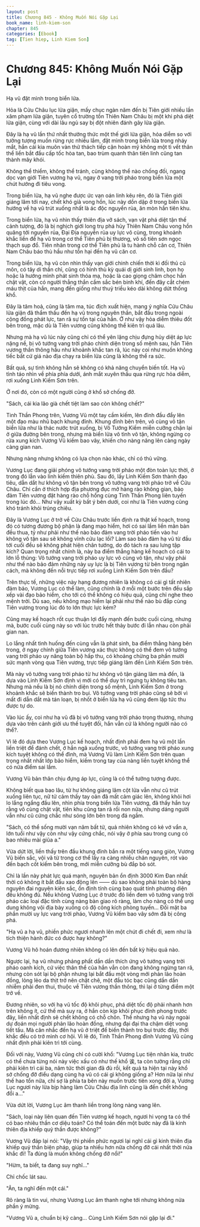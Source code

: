 ```yaml
---
layout: post
title: Chương 845 - Không Muốn Nói Gặp Lại
book_name: linh-kiem-son
chapter: 845
categories: [Ebook]
tag: [Tien hiep, Linh Kiem Son]
---
```


# Chương 845: Không Muốn Nói Gặp Lại

Hạ vũ đặt mình trong biển lửa.

Hỏa là Cửu Châu lục lửa giận, mấy chục ngàn năm đến bị Tiên giới nhiều lần xâm phạm lửa giận, tuyên cổ trường tồn Thiên Nam Châu bị một khi phá diệt lửa giận, cùng với dài lâu ngủ say bị đột nhiên đánh gãy lửa giận.

Đây là hạ vũ lần thứ nhất thưởng thức một thế giới lửa giận, hỏa diễm so với tưởng tượng muốn rừng rực nhiều lắm, đặt mình trong biển lửa trong nháy mắt, hắn cái kia muôn vàn thử thách tiếp cận hoàn mỹ không một tì vết thân thể liền bắt đầu cấp tốc hòa tan, bao trùm quanh thân tiên linh cũng tan thành mây khói.

Không thể thiểm, không thể tránh, cũng không thể nào chống đối, ngang dọc vạn giới Tiên vương hạ vũ, ngay ở vang trời pháo trong biển lửa một chút hướng đi tiêu vong.

Trong biển lửa, hạ vũ nghe được ức vạn oán linh kêu rên, đó là Tiên giới giáng lâm tới nay, chết khó giả vong hồn, lúc này dồn dập ở trong biển lửa hướng về hạ vũ trút xuống nhất là ác độc nguyền rủa, ăn mòn hắn tiên khu.

Trong biển lửa, hạ vũ nhìn thấy thiên địa vỡ sách, vạn vật phá diệt tận thế cảnh tượng, đó là bị nghịch giới long trụ phá hủy Thiên Nam Châu vong hồn quăng tới nguyền rủa, Đại Địa nguyền rủa uy lực vô cùng, trong khoảnh khắc liền để hạ vũ trong cơ thể Tiên phủ bị thương, vô số tiên sơn ngọc thạch sụp đổ. Tiên nhân trong cơ thể Tiên phủ là tu hành chỗ căn cơ, Thiên Nam Châu báo thù hầu như tổn hại đến hạ vũ căn cơ.

Trong biển lửa, hạ vũ còn nhìn thấy vạn giới chinh chiến thời kì đối thủ cũ môn, có tây di thần chỉ, cũng có hình thù kỳ quái dị giới sinh linh, bọn họ hoặc là hướng mình phát sinh thóa mạ, hoặc là cao giọng châm chọc hắn chật vật, còn có người thẳng thắn cầm sắc bén binh khí, đến đây cắt chém máu thịt của hắn, mang đến giống như thuỷ triều kéo dài không dứt thống khổ.

Đây là tâm hoả, cũng là tâm ma, túc địch xuất hiện, mang ý nghĩa Cửu Châu lửa giận đã thẩm thấu đến hạ vũ trong nguyên thần, bắt đầu trong ngoài cộng đồng phát lực, tan rã sự tồn tại của hắn. Ở như vậy hỏa diễm thiêu đốt bên trong, mặc dù là Tiên vương cũng không thể kiên trì quá lâu.

Nhưng mà hạ vũ lúc này cũng chỉ có thể yên lặng chịu đựng hủy diệt áp lực nặng nề, bị vô tướng vang trời pháo chính diện trong số mệnh sau, hắn Tiên vương thần thông hầu như khoảnh khắc tan rã, lúc này coi như muốn không tiếc bất cứ giá nào địa chạy ra biển lửa cũng là không thể ra sức.

Bất quá, sự tình không hẳn sẽ không có khả năng chuyển biến tốt. Hạ vũ tỉnh táo nhìn về phía phía dưới, ánh mắt xuyên thấu qua rừng rực hỏa diễm, rơi xuống Linh Kiếm Sơn trên.

Ở nơi đó, còn có một người cũng ở khổ sở chống đỡ.

"Sách, cái kia lão già chết tiệt làm sao còn không chết?"

Tinh Thần Phong trên, Vương Vũ một tay cầm kiếm, lên đỉnh đầu đẩy lên một đạo màu nhũ bạch khung đỉnh. Khung đỉnh bên trên, vô cùng vô tận biển lửa như là thác nước trút xuống, bị Vô Tướng Kiếm miễn cưỡng chặn lại ở giữa đường bên trong, nhưng mà biển lửa vô tình vô tận, không ngừng cọ rửa xung kích Vương Vũ kiếm bao vây, khiến cho nàng nâng lên càng ngày càng gian nan.

Nhưng nàng nhưng không có lựa chọn nào khác, chỉ có thủ vững.

Vương Lục đang giải phóng vô tướng vang trời pháo một đòn toàn lực thời, ở trong đó lẫn vào linh kiếm thiên phù. Sau đó, lấy Linh Kiếm Sơn thành đạo tiêu, dẫn dắt hư không vô tận bên trong vô tướng vang trời pháo trở về Cửu Châu. Chỉ cần ở thích hợp địa phương đục mở hàng rào không gian, bảo đảm Tiên vương đặt hàng rào chỗ hổng cùng Tinh Thần Phong liên tuyến trong lúc đó... Như vậy xuất kỳ bất ý bên dưới, coi như là Tiên vương cũng khó tránh khỏi trúng chiêu.

Đây là Vương Lục ở trở về Cửu Châu trước liền định ra thật kế hoạch, trong đó có tương đương bộ phận là đang mạo hiểm, hơi có sai lầm liền mãn bàn đều thua, tỷ như phải như thế nào bảo đảm vang trời pháo tiến vào hư không vô tận sau sẽ không vĩnh cửu lạc lối? Làm sao bảo đảm hạ vũ từ đầu tới cuối đều sẽ không phát hiện chân tướng, do đó tách ra sau lưng tập kích? Quan trọng nhất chính là, này ba điểm thẳng hàng kế hoạch có cái to lớn lỗ thủng: Vô tướng vang trời pháo uy lực vô cùng vô tận, như vậy phải như thế nào bảo đảm những này uy lực là bị Tiên vương từ bên trong ngăn cách, mà không đến nỗi trực tiếp rơi xuống Linh Kiếm Sơn trên đầu?

Trên thực tế, những việc này hạng đương nhiên là không có cái gì tất nhiên đảm bảo, Vương Lục có thể làm, cũng chính là ở mỗi một bước trên đều sắp xếp vài đạo bảo hiểm, cho tới có thể không có hiệu quả, cũng chỉ nghe theo mệnh trời. Dù sao, nếu không mạo hiểm lại phải như thế nào bù đắp cùng Tiên vương trong lúc đó to lớn thực lực kém?

Cũng may kế hoạch rốt cục thuận lợi đẩy mạnh đến bước cuối cùng, nhưng mà, bước cuối cùng này so với lúc trước hết thảy bước đi lẫn nhau còn phải gian nan.

Lo lắng nhất tình huống đến cùng vẫn là phát sinh, ba điểm thẳng hàng bên trong, ở ngay chính giữa Tiên vương xác thực không có thể đem vô tướng vang trời pháo uy năng toàn bộ hấp thu, có khoảng chừng ba phần mười sức mạnh vòng qua Tiên vương, trực tiếp giáng lâm đến Linh Kiếm Sơn trên.

Mà này vô tướng vang trời pháo từ hư không vô tận giáng lâm mà đến, là dựa vào Linh Kiếm Sơn định vị mới có thể duy trì ngưng tụ không tiêu tan. Nhưng mà nếu là bị nó chính diện trong số mệnh, Linh Kiếm Sơn ở trong khoảnh khắc sẽ biến thành tro bụi. Vô tướng vang trời pháo cũng sẽ bởi vì mất đi dẫn dắt mà tán loạn, bị nhốt ở biển lửa hạ vũ cũng đem lập tức thu được tự do.

Vào lúc ấy, coi như hạ vũ đã bị vô tướng vang trời pháo trọng thương, nhưng dựa vào trên cảnh giới ưu thế tuyệt đối, hắn vẫn cứ là không người nào có thể?.

Vì lẽ đó dựa theo Vương Lục kế hoạch, nhất định phải đem hạ vũ một lần liền triệt để đánh chết, ở hắn ngã xuống trước, vô tướng vang trời pháo xung kích tuyệt không có thể đình, mà Vương Vũ làm Linh Kiếm Sơn trên quan trọng nhất nhất lớp bảo hiểm, kiếm trong tay của nàng liền tuyệt không thể có nửa điểm sai lầm.

Vương Vũ bản thân chịu đựng áp lực, cũng là có thể tưởng tượng được.

Không biết qua bao lâu, từ hư không giáng lâm cột lửa vẫn như cũ trút xuống liên tục, nữ tử cảm thấy tay oản đã mất cảm giác lên, không khỏi hơi lo lắng ngẩng đầu lên, nhìn phía trong biển lửa Tiên vương, đã thấy hắn tuy rằng vô cùng chật vật, tiên khu cũng tan rã rồi non nửa, nhưng dáng người vẫn như cũ cứng chắc như sóng lớn bên trong đá ngầm.

"Sách, có thể sống mười vạn năm bất tử, quả nhiên không có kẻ vớ vẩn a, lớn tuổi như vậy còn như vậy cứng chắc, nói vậy ở phía sau trong cung có bao nhiêu mài giũa a."

Vừa dứt lời, liền thấy trên đầu khung đỉnh bắn ra một tiếng vang giòn, Vương Vũ biến sắc, vội vã từ trong cơ thể lấy ra càng nhiều chân nguyên, rót vào đến bạch cốt kiếm bên trong, mới miễn cưỡng bù đắp bỏ sót.

Chỉ là lần này phát lực quá mạnh, nguyên bản ổn định 3000 Kim Đan nhất thời có không ít bắt đầu xao động lên —— dù sao không phải toàn bộ hàng nguyên đai nguyên kiện sắc, ổn định tính cùng bao quát tính phương diện đều không đủ. Nếu không Vương Lục ở trước đó liền đem vô tướng vang trời pháo các loại đặc tính cùng nàng bàn giao rõ ràng, làm cho nàng có thể ung dung không vội địa bày xuống có độ công kích phòng tuyến... Đối mặt ba phần mười uy lực vang trời pháo, Vương Vũ kiếm bao vây sớm đã bị công phá.

"Hạ vũ a hạ vũ, phiền phức ngươi nhanh lên một chút đi chết đi, xem như là tích thiện hành đức có được hay không?"

Vương Vũ hô hoán đương nhiên không có lên đến bất kỳ hiệu quả nào.

Ngược lại, hạ vũ nhưng phảng phất dần dần thích ứng vô tướng vang trời pháo oanh kích, cứ việc thân thể của hắn vẫn còn đang không ngừng tan rã, nhưng còn sót lại bộ phận nhưng lại bắt đầu một vòng mới phản lão hoàn đồng, lỏng lẻo da thịt trở nên chặt chẽ, một đầu tóc bạc cũng dần dần nhiễm phải đen thui, thuộc về Tiên vương thần thông, thì lại ở từng điểm một trở về.

Đương nhiên, so với hạ vũ tốc độ khôi phục, phá diệt tốc độ phải nhanh hơn trên không ít, cứ thế mà suy ra, ở hắn còn kịp khôi phục đỉnh phong trước đây, liền nhất định sẽ chết không có chỗ chôn. Thế nhưng hạ vũ này ngoài dự đoán mọi người phản lão hoàn đồng, nhưng đại đại tha chậm diệt vong tiết tấu. Mà cân nhắc đến hạ vũ ở triệt để biến thành tro bụi trước đây, thời khắc đều có trở mình cơ hội. Vì lẽ đó, Tinh Thần Phong đỉnh Vương Vũ cũng nhất định phải kiên trì tới cùng.

Đối với này, Vương Vũ cũng chỉ có cười khổ: "Vương Lục tiện nhân kia, trước có thể chưa từng nói này việc xấu có như thế khổ 诶, ta còn tưởng rằng chỉ phải kiên trì cái ba, năm tức thời gian đã đủ rồi, kết quả ta hiện tại này khổ sở chống đỡ điểu dạng cùng hạ vũ có cái gì không giống a? Hơn nữa lại như thế hao tổn nữa, chỉ sợ là phía ta bên này muốn trước tiên xong đời a, Vương Lục ngươi này lừa bịp hàng làm Cửu Châu địa linh cũng là đến chết không đổi a..."

Vừa dứt lời, Vương Lục âm thanh liền trong lòng nàng vang lên.

"Sách, loại này liên quan đến Tiên vương kế hoạch, ngươi hi vọng ta có thể có bao nhiêu thần cơ diệu toán? Có thể toán đến một bước này đã là kinh thiên địa khiếp quỷ thần được không?"

Vương Vũ đáp lại nói: "Vậy thì phiền phức ngươi lại nghĩ cái gì kinh thiên địa khiếp quỷ thần biện pháp, giúp ta nhiều hơn nữa chống đỡ cái nhất thời nửa khắc đi! Ta đúng là muốn không chống đỡ nổi!"

"Hừm, ta biết, ta đang suy nghĩ..."

Chỉ chốc lát sau.

"Ân, ta nghĩ đến một cái."

Rõ ràng là tin vui, nhưng Vương Lục âm thanh nghe tới nhưng không nửa phần ý mừng.

"Vương Vũ a, chuẩn bị kỹ càng... Cùng Linh Kiếm Sơn nói gặp lại đi."